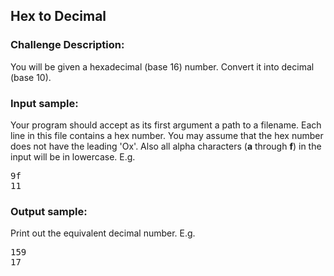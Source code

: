 <h2>Hex to Decimal</h2>

<h3>Challenge Description:</h3>

<p>
    You will be given a hexadecimal (base 16) number.
    Convert it into decimal (base 10).
</p>

<h3>Input sample:</h3>
<p>
    Your program should accept as its first argument a path to a filename.
    Each line in this file contains a hex number. You may assume that
    the hex number does not have the leading &apos;Ox&apos;. Also all alpha
    characters (<b>a</b> through <b>f</b>) in the input will be in lowercase.
    E.g.
</p>
<pre>9f
11</pre>

<h3>Output sample:</h3>

<p>
    Print out the equivalent decimal number. E.g.
</p>

<pre>159
17</pre>